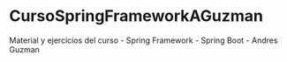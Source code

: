 # CursoSpringFrameworkAGuzman
Material y ejercicios del curso - Spring Framework - Spring Boot - Andres Guzman
